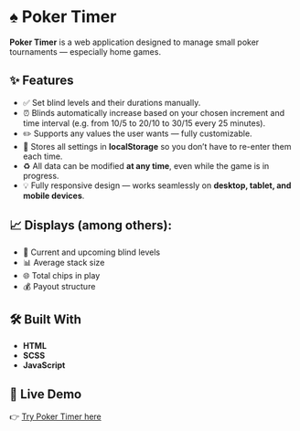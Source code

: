 # ♠️ Poker Timer

**Poker Timer** is a web application designed to manage small poker tournaments — especially home games.

## ✨ Features

- ✅ Set blind levels and their durations manually.
- ⏰ Blinds automatically increase based on your chosen increment and time interval (e.g. from 10/5 to 20/10 to 30/15 every 25 minutes).
- ✏️ Supports any values the user wants — fully customizable.
- 💾 Stores all settings in **localStorage** so you don’t have to re-enter them each time.
- ♻️ All data can be modified **at any time**, even while the game is in progress.
- 💡 Fully responsive design — works seamlessly on **desktop, tablet, and mobile devices**.

## 📈 Displays (among others):

- 🎲 Current and upcoming blind levels
- 📊 Average stack size
- 🌐 Total chips in play
- 💰 Payout structure

## 🛠️ Built With

- **HTML**
- **SCSS**
- **JavaScript**

## 🔗 Live Demo

👉 [Try Poker Timer here](https://mizerykordia7312.github.io/Poker-Timer/)
